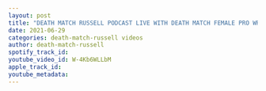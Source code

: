 ```yaml
---
layout: post
title: "DEATH MATCH RUSSELL PODCAST LIVE WITH DEATH MATCH FEMALE PRO WRESTLER RANDI WEST"
date: 2021-06-29
categories: death-match-russell videos
author: death-match-russell
spotify_track_id: 
youtube_video_id: W-4Kb6WLLbM
apple_track_id: 
youtube_metadata: 
---
```

